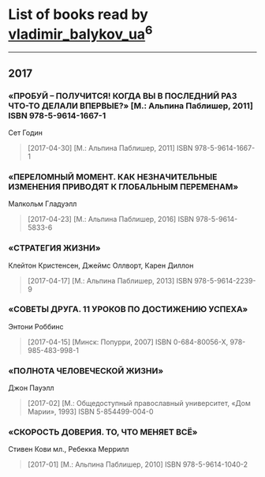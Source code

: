 # List of books read by [vladimir_balykov_ua](http://vk.com/id423302481)<sup>6</sup>
---

## 2017

### «ПРОБУЙ – ПОЛУЧИТСЯ! КОГДА ВЫ В ПОСЛЕДНИЙ РАЗ ЧТО-ТО ДЕЛАЛИ ВПЕРВЫЕ?»   [М.: Альпина Паблишер, 2011]  ISBN 978-5-9614-1667-1
Сет Годин
> [2017-04-30] [М.: Альпина Паблишер, 2011]
> ISBN 978-5-9614-1667-1


### «ПЕРЕЛОМНЫЙ МОМЕНТ. КАК НЕЗНАЧИТЕЛЬНЫЕ ИЗМЕНЕНИЯ ПРИВОДЯТ К ГЛОБАЛЬНЫМ ПЕРЕМЕНАМ»
Малкольм Гладуэлл
> [2017-04-23] [М.: Альпина Паблишер, 2016] 
> ISBN 978-5-9614-5833-6


### «СТРАТЕГИЯ ЖИЗНИ»
Клейтон Кристенсен, Джеймс Оллворт, Карен Диллон
> [2017-04-17] [М.: Альпина Паблишер, 2013]
> ISBN 978-5-9614-2239-9


### «СОВЕТЫ ДРУГА. 11 УРОКОВ ПО ДОСТИЖЕНИЮ УСПЕХА»
Энтони Роббинс
> [2017-04-15] [Минск: Попурри, 2007] 
> ISBN 0-684-80056-X, 978-985-483-998-1


### «ПОЛНОТА ЧЕЛОВЕЧЕСКОЙ ЖИЗНИ»
Джон Пауэлл
> [2017-02] [М.: Общедоступный православный университет, «Дом Марии», 1993] 
> ISBN 5-854499-004-0


### «СКОРОСТЬ ДОВЕРИЯ. ТО, ЧТО МЕНЯЕТ ВСЁ»
Стивен Кови мл., Ребекка Меррилл
> [2017-01] [М.: Альпина Паблишер, 2010] 
> ISBN 978-5-9614-1040-2



